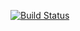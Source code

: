  [![Build Status](https://dev.azure.com/Tailspin0845/Space%20Game%20-web%20-%20Workflow/_apis/build/status/mslearn-tailspin-spacegame-web?branchName=main)](https://dev.azure.com/Tailspin0845/Space%20Game%20-web%20-%20Workflow/_build/latest?definitionId=13&branchName=main)
